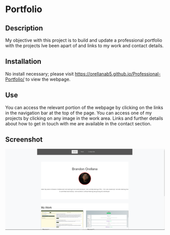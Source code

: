 # Portfolio

## Description

My objective with this project is to build and update a professional portfolio with the projects Ive been apart of and links to my work and contact details.

## Installation

No install necessary; please visit https://orellanab5.github.io/Professional-Portfolio/ to view the webpage.

## Use 

You can access the relevant portion of the webpage by clicking on the links in the navigation bar at the top of the page. You can access one of my projects by clicking on any image in the work area. Links and further details about how to get in touch with me are available in the contact section.

## Screenshot

![Screenshot of my project](https://raw.githubusercontent.com/OrellanaB5/Professional-Portfolio/main/assets/images/hwPic.png)


